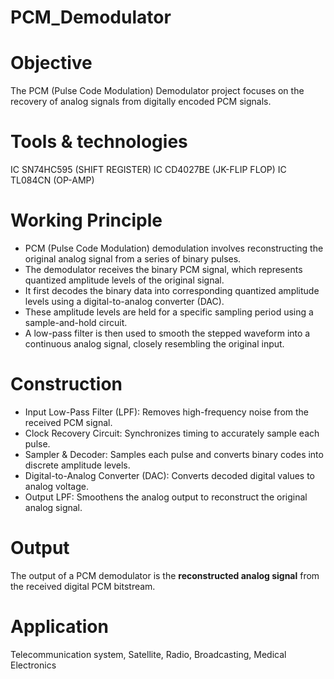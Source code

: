 # PCM_Demodulator
# Objective
The PCM (Pulse Code Modulation) Demodulator project focuses on the recovery of analog signals from digitally encoded PCM signals. 
# Tools & technologies
IC SN74HC595 (SHIFT REGISTER)
IC CD4027BE (JK-FLIP FLOP)
IC TL084CN (OP-AMP)
# Working Principle
- PCM (Pulse Code Modulation) demodulation involves reconstructing the original analog signal from a series of binary pulses.
- The demodulator receives the binary PCM signal, which represents quantized amplitude levels of the original signal.
- It first decodes the binary data into corresponding quantized amplitude levels using a digital-to-analog converter (DAC).
- These amplitude levels are held for a specific sampling period using a sample-and-hold circuit.
- A low-pass filter is then used to smooth the stepped waveform into a continuous analog signal, closely resembling the original input.
# Construction
- Input Low-Pass Filter (LPF): Removes high-frequency noise from the received PCM signal.
- Clock Recovery Circuit: Synchronizes timing to accurately sample each pulse.
- Sampler & Decoder: Samples each pulse and converts binary codes into discrete amplitude levels.
- Digital-to-Analog Converter (DAC): Converts decoded digital values to analog voltage.
- Output LPF: Smoothens the analog output to reconstruct the original analog signal.
# Output
The output of a PCM demodulator is the **reconstructed analog signal** from the received digital PCM bitstream.
# Application
Telecommunication system, Satellite, Radio, Broadcasting, Medical Electronics
